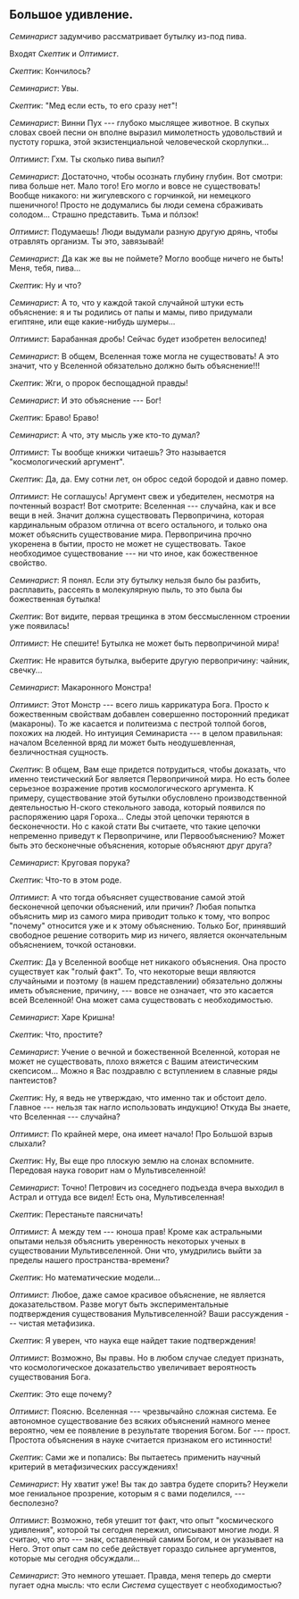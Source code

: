 ## Большое удивление.

*Семинарист* задумчиво рассматривает бутылку из-под пива.

Входят *Скептик* и *Оптимист*. 

*Скептик*: Кончилось?

*Семинарист*: Увы.

*Скептик*: "Мед если есть, то его сразу нет"!

*Семинарист*: Винни Пух --- глубоко мыслящее животное. В скупых словах своей песни он вполне выразил мимолетность удовольствий и пустоту горшка, этой экзистенциальной человеческой скорлупки...

*Оптимист*: Гхм. Ты сколько пива выпил? 

*Семинарист*: Достаточно, чтобы осознать глубину глубин. Вот смотри: пива больше нет. Мало того! Его могло и вовсе не существовать! Вообще никакого: ни жигулевского с горчинкой, ни немецкого пшеничного! Просто не додумались бы люди семена сбраживать солодом... Страшно представить. Тьма и пóлзок!

*Оптимист*: Подумаешь! Люди выдумали разную другую дрянь, чтобы отравлять организм. Ты это, завязывай!

*Семинарист*: Да как же вы не поймете? Могло вообще ничего не быть! Меня, тебя, пива...

*Скептик*: Ну и что?

*Семинарист*: А то, что у каждой такой случайной штуки есть объяснение: я и ты родились от папы и мамы, пиво придумали египтяне, или еще какие-нибудь шумеры...

*Оптимист*: Барабанная дробь! Сейчас будет изобретен велосипед!

*Семинарист*: В общем, Вселенная тоже могла не существовать! А это значит, что у Вселенной обязательно должно быть объяснение!!!

*Скептик*: Жги, о пророк беспощадной правды!

*Семинарист*: И это объяснение --- Бог! 

*Скептик*: Браво! Браво!

*Семинарист*: А что, эту мысль уже кто-то думал?

*Оптимист*: Ты вообще книжки читаешь? Это называется "космологический аргумент".

*Скептик*: Да, да. Ему сотни лет, он оброс седой бородой и давно помер.

*Оптимист*: Не соглашусь! Аргумент свеж и убедителен, несмотря на почтенный возраст! Вот смотрите: Вселенная --- случайна, как и все вещи в ней. Значит должна существовать Первопричина, которая кардинальным образом отлична от всего остального, и только она может объяснить существование мира. Первопричина прочно укоренена в бытии, просто не может не существовать. Такое необходимое существование --- ни что иное, как божественное свойство.

*Семинарист*: Я понял. Если эту бутылку нельзя было бы разбить, расплавить, рассеять в молекулярную пыль, то это была бы божественная бутылка!

*Скептик*: Вот видите, первая трещинка в этом бессмысленном строении уже появилась!

*Оптимист*: Не спешите! Бутылка не может быть первопричиной мира!

*Скептик*: Не нравится бутылка, выберите другую первопричину: чайник, свечку...

*Семинарист*: Макаронного Монстра!

*Оптимист*: Этот Монстр --- всего лишь каррикатура Бога. Просто к божественным свойствам добавлен совершенно посторонний предикат (макароны). То же касается и политеизма с пестрой толпой богов, похожих на людей. Но интуиция Семинариста --- в целом правильная: началом Вселенной вряд ли может быть неодушевленная, безличностная сущность.

*Скептик*: В общем, Вам еще придется потрудиться, чтобы доказать, что именно теистический Бог является Первопричиной мира. Но есть более серьезное возражение против космологического аргумента. К примеру, существование этой бутылки обусловлено производственной деятельностью Н-ского стекольного завода, который появился по распоряжению царя Гороха... Следы этой цепочки теряются в бесконечности. Но с какой стати Вы считаете, что такие цепочки непременно приведут к Первопричине, или Первообъяснению? Может быть это бесконечные объяснения, которые объясняют друг друга?

*Семинарист*: Круговая порука?

*Скептик*: Что-то в этом роде.

*Оптимист*: А что тогда объясняет существование самой этой бесконечной цепочки объяснений, или причин? Любая попытка объяснить мир из самого мира приводит только к тому, что вопрос "почему" относится уже и к этому объяснению. Только Бог, принявший свободное решение сотворить мир из ничего, является окончательным объяснением, точкой остановки.

*Скептик*: Да у Вселенной вообще нет никакого объяснения. Она просто существует как "голый факт". То, что некоторые вещи являются случайными и поэтому (в нашем представлении) обязательно должны иметь объяснение, причину, --- вовсе не означает, что это касается всей Вселенной! Она может сама существовать с необходимостью.

*Семинарист*: Харе Кришна!

*Скептик*: Что, простите?

*Семинарист*: Учение о вечной и божественной Вселенной, которая не может не существовать, плохо вяжется с Вашим атеистическим скепсисом... Можно я Вас поздравлю с вступлением в славные ряды пантеистов?

*Скептик*: Ну, я ведь не утверждаю, что именно так и обстоит дело. Главное --- нельзя так нагло использовать индукцию! Откуда Вы знаете, что Вселенная --- случайна?

*Оптимист*: По крайней мере, она имеет начало! Про Большой взрыв слыхали?

*Скептик*: Ну, Вы еще про плоскую землю на слонах вспомните. Передовая наука говорит нам о Мультивселенной!

*Семинарист*: Точно! Петрович из соседнего подъезда вчера выходил в Астрал и оттуда все видел! Есть она, Мультивселенная!

*Скептик*: Перестаньте паясничать!

*Оптимист*: А между тем --- юноша прав! Кроме как астральными опытами нельзя объяснить уверенность некоторых ученых в существовании Мультивселенной. Они что, умудрились выйти за пределы нашего пространства-времени?

*Скептик*: Но математические модели...

*Оптимист*: Любое, даже самое красивое объяснение, не является доказательством. Разве могут быть экспериментальные подтверждения существования Мультивселенной? Ваши рассуждения --- чистая метафизика.

*Скептик*: Я уверен, что наука еще найдет такие подтверждения! 

*Оптимист*: Возможно, Вы правы. Но в любом случае следует признать, что космологическое доказательство увеличивает вероятность существования Бога. 

*Скептик*: Это еще почему?

*Оптимист*: Поясню. Вселенная --- чрезвычайно сложная система. Ее автономное существование без всяких объяснений намного менее вероятно, чем ее появление в результате творения Богом. Бог --- прост. Простота объяснения в науке считается признаком его истинности!

*Скептик*: Сами же и попались: Вы пытаетесь применить научный критерий в метафизических рассуждениях!

*Семинарист*: Ну хватит уже! Вы так до завтра будете спорить? Неужели мое гениальное прозрение, которым я с вами поделился, --- бесполезно?

*Оптимист*: Возможно, тебя утешит тот факт, что опыт "космического удивления", которой ты сегодня пережил, описывают многие люди. Я считаю, что это --- знак, оставленный самим Богом, и он указывает на Него. Этот опыт сам по себе действует гораздо сильнее аргументов, которые мы сегодня обсуждали...

*Семинарист*: Это немного утешает. Правда, меня теперь до смерти пугает одна мысль: что если *Система* существует с необходимостью?




















